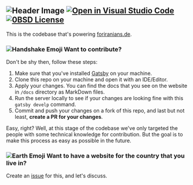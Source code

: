 ![Header Image](https://user-images.githubusercontent.com/12965058/126367646-8da4ec8a-83c0-4661-abf6-8520df27ffc6.jpg)
[![Open in Visual Studio Code](https://open.vscode.dev/badges/open-in-vscode.svg)](https://open.vscode.dev/For-Iranians/foriranians.de)
[![0BSD License](https://img.shields.io/badge/License-0BSD-blue.svg)](https://github.com/For-Iranians/foriranians.de/blob/master/LICENSE)
-
This is the codebase that's powering [foriranians.de](https://foriranians.de).

### ![Handshake Emoji](https://emojipedia-us.s3.dualstack.us-west-1.amazonaws.com/thumbs/60/apple/285/handshake_1f91d.png) Want to contribute?
Don't be shy then, follow these steps:
1. Make sure that you've installed [Gatsby](https://github.com/gatsbyjs/gatsby) on your machine.
2. Clone this repo on your machine and open it with an IDE/Editor.
3. Apply your changes. You can find the docs that you see on the website in `/docs` directory as MarkDown files.
4. Run the server locally to see if your changes are looking fine with this `gatsby develp` command.
5. Commit and push your changes on a fork of this repo, and last but not least, **create a PR for your changes**.

Easy, right? Well, at this stage of the codebase we've only targeted the people with some technical knowledge for contribution. But the goal is to make this process as easy as possible in the future.
### ![Earth Emoji](https://emojipedia-us.s3.dualstack.us-west-1.amazonaws.com/thumbs/60/apple/285/globe-showing-americas_1f30e.png) Want to have a website for the country that you live in?
Create an [issue](https://github.com/For-Iranians/foriranians.de/issues/new/choose) for this, and let's discuss.
